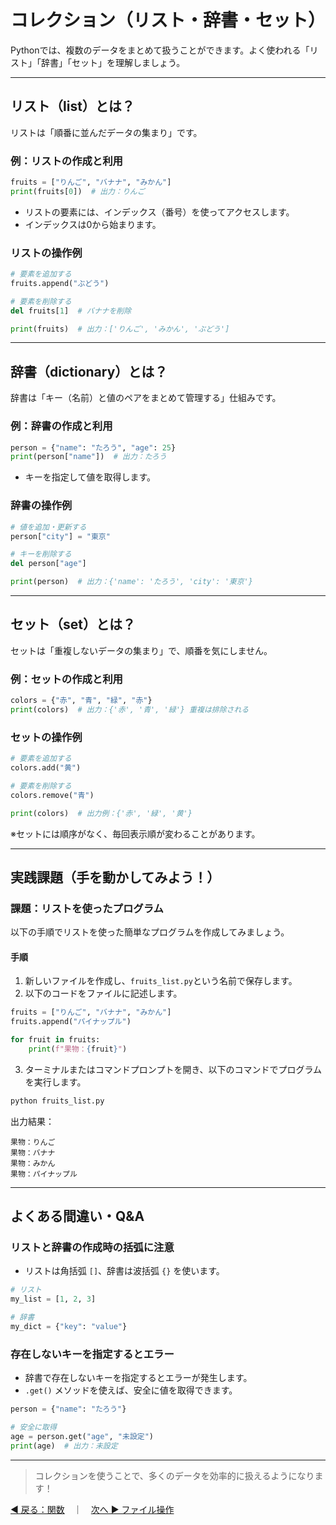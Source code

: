# コレクション（リスト・辞書・セット）

Pythonでは、複数のデータをまとめて扱うことができます。よく使われる「リスト」「辞書」「セット」を理解しましょう。

---

## リスト（list）とは？

リストは「順番に並んだデータの集まり」です。

### 例：リストの作成と利用

```python
fruits = ["りんご", "バナナ", "みかん"]
print(fruits[0])  # 出力：りんご
```

* リストの要素には、インデックス（番号）を使ってアクセスします。
* インデックスは0から始まります。

### リストの操作例

```python
# 要素を追加する
fruits.append("ぶどう")

# 要素を削除する
del fruits[1]  # バナナを削除

print(fruits)  # 出力：['りんご', 'みかん', 'ぶどう']
```

---

## 辞書（dictionary）とは？

辞書は「キー（名前）と値のペアをまとめて管理する」仕組みです。

### 例：辞書の作成と利用

```python
person = {"name": "たろう", "age": 25}
print(person["name"])  # 出力：たろう
```

* キーを指定して値を取得します。

### 辞書の操作例

```python
# 値を追加・更新する
person["city"] = "東京"

# キーを削除する
del person["age"]

print(person)  # 出力：{'name': 'たろう', 'city': '東京'}
```

---

## セット（set）とは？

セットは「重複しないデータの集まり」で、順番を気にしません。

### 例：セットの作成と利用

```python
colors = {"赤", "青", "緑", "赤"}
print(colors)  # 出力：{'赤', '青', '緑'} 重複は排除される
```

### セットの操作例

```python
# 要素を追加する
colors.add("黄")

# 要素を削除する
colors.remove("青")

print(colors)  # 出力例：{'赤', '緑', '黄'}
```

※セットには順序がなく、毎回表示順が変わることがあります。

---

## 実践課題（手を動かしてみよう！）

### 課題：リストを使ったプログラム

以下の手順でリストを使った簡単なプログラムを作成してみましょう。

#### 手順

1. 新しいファイルを作成し、`fruits_list.py`という名前で保存します。
2. 以下のコードをファイルに記述します。

```python
fruits = ["りんご", "バナナ", "みかん"]
fruits.append("パイナップル")

for fruit in fruits:
    print(f"果物：{fruit}")
```

3. ターミナルまたはコマンドプロンプトを開き、以下のコマンドでプログラムを実行します。

```bash
python fruits_list.py
```

出力結果：

```
果物：りんご
果物：バナナ
果物：みかん
果物：パイナップル
```

---

## よくある間違い・Q\&A

### リストと辞書の作成時の括弧に注意

* リストは角括弧 `[]`、辞書は波括弧 `{}` を使います。

```python
# リスト
my_list = [1, 2, 3]

# 辞書
my_dict = {"key": "value"}
```

### 存在しないキーを指定するとエラー

* 辞書で存在しないキーを指定するとエラーが発生します。
* `.get()` メソッドを使えば、安全に値を取得できます。

```python
person = {"name": "たろう"}

# 安全に取得
age = person.get("age", "未設定")
print(age)  # 出力：未設定
```

---

> コレクションを使うことで、多くのデータを効率的に扱えるようになります！

[◀ 戻る：関数](python_basic_func.md)　｜　[次へ ▶ ファイル操作](python_basic_file.md)
